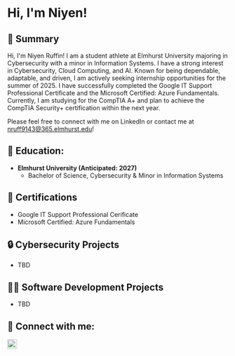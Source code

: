 <h1>Hi, I'm Niyen!

<h2>👋 Summary</h2>
Hi, I'm Niyen Ruffin! I am a student athlete at Elmhurst University majoring in Cybersecurity with a minor in Information Systems. I have a strong interest in Cybersecurity, Cloud Computing, and AI. Known for being dependable, adaptable, and driven, I am actively seeking internship opportunities for the summer of 2025. I have successfully completed the Google IT Support Professional Certificate and the Microsoft Certified: Azure Fundamentals. Currently, I am studying for the CompTIA A+ and plan to achieve the CompTIA Security+ certification within the next year.

Please feel free to connect with me on LinkedIn or contact me at nruff9143@365.elmhurst.edu!
<h2>🏫 Education:</h2>

- <b>Elmhurst University (Anticipated: 2027) </b>
  - Bachelor of Science, Cybersecurity & Minor in Information Systems

<h2>📃 Certifications</h2>

- Google IT Support Professional Cerificate
- Microsoft Certified: Azure Fundamentals

<h2>🔒 Cybersecurity Projects</h2>

- TBD

<h2>🧑‍💻 Software Development Projects</h2>

- TBD

<h2> 🤳 Connect with me:</h2>


[<img align="left" alt="JoshMadakor | LinkedIn" width="22px" src="https://cdn.jsdelivr.net/npm/simple-icons@v3/icons/linkedin.svg" />][linkedin]

[linkedin]: https://linkedin.com/in/niyen-ruffin99

<!--
**joshmadakor1/joshmadakor1** is a ✨ _special_ ✨ repository because its `README.md` (this file) appears on your GitHub profile.

Here are some ideas to get you started:

- 🔭 I’m currently working on ...
- 🌱 I’m currently learning ...
- 👯 I’m looking to collaborate on ...
- 🤔 I’m looking for help with ...
- 💬 Ask me about ...
- 📫 How to reach me: ...
- 😄 Pronouns: ...
- ⚡ Fun fact: ...
-->
